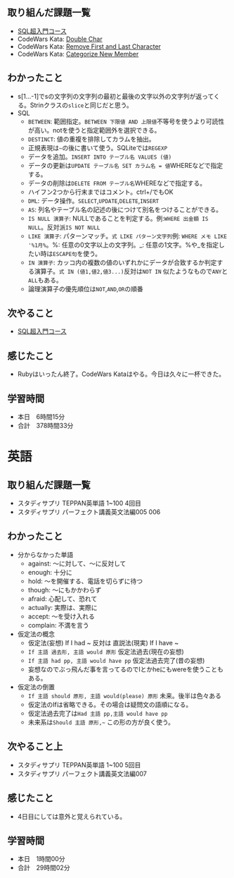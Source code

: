 ## 取り組んだ課題一覧
- [SQL超入門コース](https://www.youtube.com/watch?v=CJQDh_mJ1as)
- CodeWars Kata: [Double Char](https://www.codewars.com/kata/56b1f01c247c01db92000076/ruby)
- CodeWars Kata: [Remove First and Last Character](https://www.codewars.com/kata/56bc28ad5bdaeb48760009b0/ruby)
- CodeWars Kata: [Categorize New Member](https://www.codewars.com/kata/5502c9e7b3216ec63c0001aa/ruby)
## わかったこと
- s[1...-1]でsの文字列の文字列の最初と最後の文字以外の文字列が返ってくる。Strinクラスの`slice`と同じだと思う。
- SQL
    - `BETWEEN`: 範囲指定。`BETWEEN 下限値 AND 上限値`不等号を使うより可読性が高い。notを使うと指定範囲外を選択できる。
    - `DESTINCT`: 値の重複を排除してカラムを抽出。
    - 正規表現は`~`の後に書いて使う。SQLiteでは`REGEXP`
    - データを追加。`INSERT INTO テーブル名 VALUES (値)`
    - データの更新は`UPDATE テーブル名 SET カラム名 = 値`WHEREなどで指定する。
    - データの削除は`DELETE FROM テーブル名`WHEREなどで指定する。
    - ハイフン2つから行末まではコメント。ctrl+/でもOK
    - `DML`: データ操作。`SELECT`,`UPDATE`,`DELETE`,`INSERT`
    - `AS`: 列名やテーブル名の記述の後につけて別名をつけることができる。
    - `IS NULL 演算子`: NULLであることを判定する。例:`WHERE 出金額 IS NULL`。反対派`IS NOT NULL`
    - `LIKE 演算子`: パターンマッチ。`式 LIKE パターン文字列`例: `WHERE メモ LIKE '%1月%`。%: 任意の0文字以上の文字列。_: 任意の1文字。%や_を指定したい時は`ESCAPE句`を使う。
    - `IN 演算子`: カッコ内の複数の値のいずれかにデータが合致するか判定する演算子。`式 IN (値1,値2,値3...)`反対は`NOT IN` 似たようなもので`ANY`と`ALL`もある。
    - 論理演算子の優先順位は`NOT`,`AND`,`OR`の順番

## 次やること
- [SQL超入門コース](https://www.youtube.com/watch?v=CJQDh_mJ1as)
## 感じたこと
- Rubyはいったん終了。CodeWars Kataはやる。今日は久々に一杯できた。
## 学習時間
- 本日　6時間15分
- 合計　378時間33分


# 英語
## 取り組んだ課題一覧
- スタディサプリ TEPPAN英単語 1~100 4回目
- スタディサプリ パーフェクト講義英文法編005 006
## わかったこと
- 分からなかった単語
    - against: ～に対して、～に反対して
    - enough: 十分に
    - hold: ～を開催する、電話を切らずに待つ
    - though: ～にもかかわらず
    - afraid: 心配して、恐れて
    - actually: 実際は、実際に
    - accept: ～を受け入れる
    - complain: 不満を言う
- 仮定法の概念
    - 仮定法(妄想) If I had ~ 反対は 直説法(現実) If I have ~
    - `If 主語 過去形, 主語 would 原形` 仮定法過去(現在の妄想)
    - `If 主語 had pp, 主語 would have pp` 仮定法過去完了(昔の妄想)
    - 妄想なのでぶっ飛んだ事を言ってるのでIとかheにもwereを使うこともある。
- 仮定法の倒置
    - `If 主語 should 原形, 主語 would(please) 原形` 未来。後半は色々ある
    - 仮定法のIfは省略できる。その場合は疑問文の語順になる。
    - 仮定法過去完了は`Had 主語 pp,主語 would have pp`
    - 未来系は`Should 主語 原形,~` この形の方が良く使う。
## 次やること上
- スタディサプリ TEPPAN英単語 1~100 5回目
- スタディサプリ パーフェクト講義英文法編007
## 感じたこと
- 4日目にしては意外と覚えられている。
## 学習時間
- 本日　1時間00分
- 合計　29時間02分